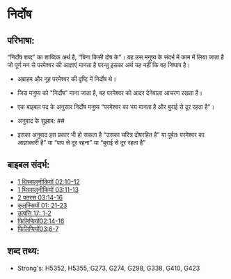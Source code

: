 # निर्दोष #

## परिभाषा: ##

“निर्दोष शब्द” का शाब्दिक अर्थ है, “बिना किसी दोष के”। यह उस मनुष्य के संदर्भ में काम में लिया जाता है जो पूर्ण मन से परमेश्वर की आज्ञाएं मानता है परन्तु इसका अर्थ यह नहीं कि वह निष्पाप है।

* अब्राहम और नूह परमेश्वर की दृष्टि में निर्दोष थे।
* जिस मनुष्य को "निर्दोष" माना जाता है, वह परमेश्वर को आदर देनेवाला आचरण रखता है।
* एक बाइबल पद के अनुसार निर्दोष मनुष्य “परमेश्वर का भय मानता है और बुराई से दूर रहता है”।

* अनुवाद के सुझाव: ##

* इसका अनुवाद इस प्रकार भी हो सकता है “उसका चरित्र दोषरहित है” या पूर्वतः परमेश्वर का आज्ञाकारी है” या “पाप से दूर रहना” या “बुराई से दूर रहता है”

## बाइबल संदर्भ: ##

* [1 थिस्सलुनीकियों 02:10-12](rc://hi/tn/help/1th/02/10)
* [1 थिस्सलुनीकियों 03:11-13](rc://hi/tn/help/1th/03/11)
* [2 पतरस 03:14-16](rc://hi/tn/help/2pe/03/14)
* [कुलुस्सियों 01: 21-23](rc://hi/tn/help/col/01/21)
* [उत्पत्ति 17: 1-2](rc://hi/tn/help/gen/17/01)
* [फिलिप्पियों02:14-16](rc://hi/tn/help/php/02/14)
* [फिलिप्पियों03:6-7](rc://hi/tn/help/php/03/06)

## शब्द तथ्य: ##

* Strong's: H5352, H5355, G273, G274, G298, G338, G410, G423

